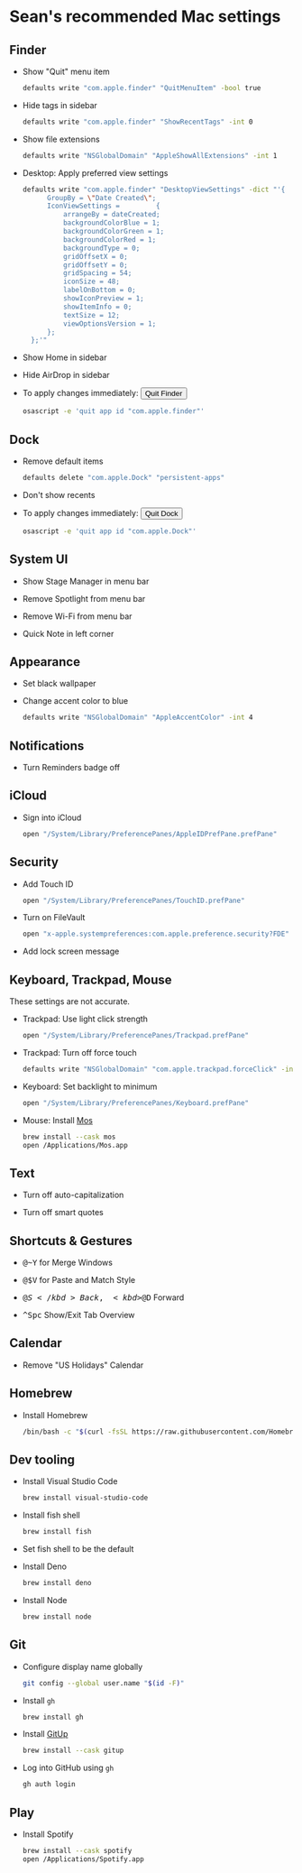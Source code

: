# Sean's recommended Mac settings

## Finder

- Show "Quit" menu item

  ```sh
  defaults write "com.apple.finder" "QuitMenuItem" -bool true
  ```

- Hide tags in sidebar

  ```sh
  defaults write "com.apple.finder" "ShowRecentTags" -int 0
  ```

- Show file extensions

  ```sh
  defaults write "NSGlobalDomain" "AppleShowAllExtensions" -int 1
  ```

- Desktop: Apply preferred view settings

  ```sh
  defaults write "com.apple.finder" "DesktopViewSettings" -dict "'{
        GroupBy = \"Date Created\";
        IconViewSettings =         {
            arrangeBy = dateCreated;
            backgroundColorBlue = 1;
            backgroundColorGreen = 1;
            backgroundColorRed = 1;
            backgroundType = 0;
            gridOffsetX = 0;
            gridOffsetY = 0;
            gridSpacing = 54;
            iconSize = 48;
            labelOnBottom = 0;
            showIconPreview = 1;
            showItemInfo = 0;
            textSize = 12;
            viewOptionsVersion = 1;
        };
    };'"
  ```

- Show Home in sidebar

- Hide AirDrop in sidebar

- To apply changes immediately: <button>Quit Finder</button>

  ```sh
  osascript -e 'quit app id "com.apple.finder"'
  ```

## Dock

- Remove default items

  ```sh
  defaults delete "com.apple.Dock" "persistent-apps"
  ```

- Don't show recents

- To apply changes immediately: <button>Quit Dock</button>

  ```sh
  osascript -e 'quit app id "com.apple.Dock"'
  ```

## System UI

- Show Stage Manager in menu bar

- Remove Spotlight from menu bar

- Remove Wi-Fi from menu bar

- Quick Note in left corner

## Appearance

- Set black wallpaper

- Change accent color to blue

  ```sh
  defaults write "NSGlobalDomain" "AppleAccentColor" -int 4
  ```

## Notifications

- Turn Reminders badge off

## iCloud

- Sign into iCloud

  ```sh
  open "/System/Library/PreferencePanes/AppleIDPrefPane.prefPane"
  ```

## Security

- Add Touch ID

  ```sh
  open "/System/Library/PreferencePanes/TouchID.prefPane"
  ```

- Turn on FileVault

  ```sh
  open "x-apple.systempreferences:com.apple.preference.security?FDE"
  ```

- Add lock screen message

## Keyboard, Trackpad, Mouse

These settings are not accurate.

- Trackpad: Use light click strength

  ```sh
  open "/System/Library/PreferencePanes/Trackpad.prefPane"
  ```

- Trackpad: Turn off force touch

  ```sh
  defaults write "NSGlobalDomain" "com.apple.trackpad.forceClick" -int 0
  ```

- Keyboard: Set backlight to minimum

  ```sh
  open "/System/Library/PreferencePanes/Keyboard.prefPane"
  ```

- Mouse: Install [Mos](https://mos.caldis.me/)

  ```sh
  brew install --cask mos
  open /Applications/Mos.app
  ```

## Text

- Turn off auto-capitalization

- Turn off smart quotes

## Shortcuts & Gestures

- <kbd>@~Y</kbd> for Merge Windows

- <kbd>@$V</kbd> for Paste and Match Style

- <kbd>@$S</kbd> Back, <kbd>$@D</kbd> Forward

- <kbd>^Spc</kbd> Show/Exit Tab Overview

## Calendar

- Remove "US Holidays" Calendar

## Homebrew

- Install Homebrew

  ```sh
  /bin/bash -c "$(curl -fsSL https://raw.githubusercontent.com/Homebrew/install/HEAD/install.sh)"
  ```

## Dev tooling

- Install Visual Studio Code

  ```sh
  brew install visual-studio-code
  ```

- Install fish shell

  ```sh
  brew install fish
  ```

- Set fish shell to be the default

- Install Deno

  ```sh
  brew install deno
  ```

- Install Node

  ```sh
  brew install node
  ```

## Git

- Configure display name globally

  ```sh
  git config --global user.name "$(id -F)"
  ```

- Install `gh`

  ```sh
  brew install gh
  ```

- Install [GitUp](https://gitup.co/)

  ```sh
  brew install --cask gitup
  ```

- Log into GitHub using `gh`

  ```sh
  gh auth login
  ```

## Play

- Install Spotify

  ```sh
  brew install --cask spotify
  open /Applications/Spotify.app
  ```
